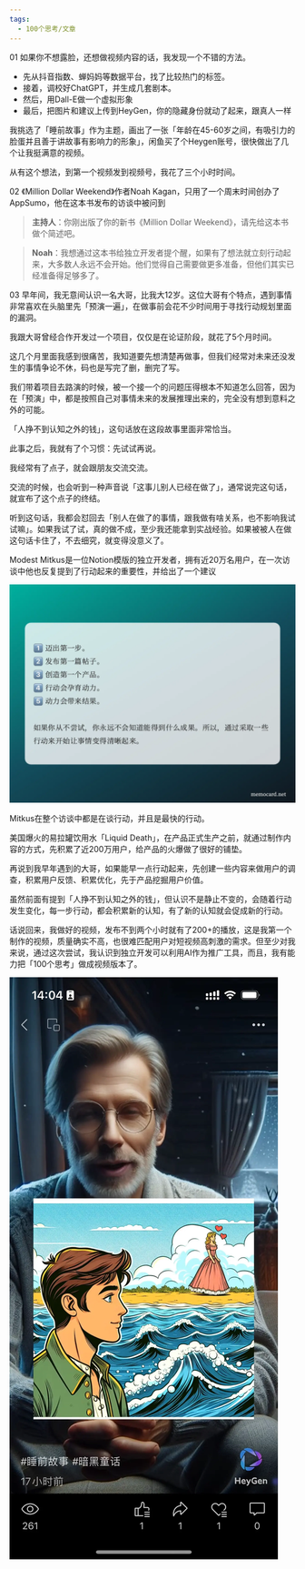 ```yaml
---
tags:
  - 100个思考/文章
---
```

01
如果你不想露脸，还想做视频内容的话，我发现一个不错的方法。

- 先从抖音指数、蝉妈妈等数据平台，找了比较热门的标签。
- 接着，调校好ChatGPT，并生成几套剧本。
- 然后，用Dall-E做一个虚拟形象
- 最后，把图片和建议上传到HeyGen，你的隐藏身份就动了起来，跟真人一样

我挑选了「睡前故事」作为主题，画出了一张「年龄在45-60岁之间，有吸引力的脸蛋并且善于讲故事有影响力的形象」，闲鱼买了个Heygen账号，很快做出了几个让我挺满意的视频。

从有这个想法，到第一个视频发到视频号，我花了三个小时时间。

02
《Million Dollar Weekend》作者Noah Kagan，只用了一个周末时间创办了AppSumo，他在这本书发布的访谈中被问到

> **主持人**：你刚出版了你的新书《Million Dollar Weekend》，请先给这本书做个简述吧。

> **Noah**：我想通过这本书给独立开发者提个醒，如果有了想法就立刻行动起来，大多数人永远不会开始。他们觉得自己需要做更多准备，但他们其实已经准备得足够多了。

03
早年间，我无意间认识一名大哥，比我大12岁。这位大哥有个特点，遇到事情非常喜欢在头脑里先「预演一遍」，在做事前会花不少时间用于寻找行动规划里面的漏洞。

我跟大哥曾经合作开发过一个项目，仅仅是在论证阶段，就花了5个月时间。

这几个月里面我感到很痛苦，我知道要先想清楚再做事，但我们经常对未来还没发生的事情争论不休，码也是写完了删，删完了写。

我们带着项目去路演的时候，被一个接一个的问题压得根本不知道怎么回答，因为在「预演」中，都是按照自己对事情未来的发展推理出来的，完全没有想到意料之外的可能。

「人挣不到认知之外的钱」，这句话放在这段故事里面非常恰当。

此事之后，我就有了个习惯：先试试再说。

我经常有了点子，就会跟朋友交流交流。

交流的时候，也会听到一种声音说「这事儿别人已经在做了」，通常说完这句话，就宣布了这个点子的终结。

听到这句话，我都会怼回去「别人在做了的事情，跟我做有啥关系，也不影响我试试嘛」。如果我试了试，真的做不成，至少我还能拿到实战经验。如果被被人在做这句话卡住了，不去细究，就变得没意义了。

Modest Mitkus是一位Notion模版的独立开发者，拥有近20万名用户，在一次访谈中他也反复提到了行动起来的重要性，并给出了一个建议

![memocard-2](https://github.com/ivone-liu/picx-images-hosting/raw/master/20240315/memocard-2.491122ueom.webp)

Mitkus在整个访谈中都是在谈行动，并且是最快的行动。

美国爆火的易拉罐饮用水「Liquid Death」，在产品正式生产之前，就通过制作内容的方式，先积累了近200万用户，给产品的火爆做了很好的铺垫。

再说到我早年遇到的大哥，如果能早一点行动起来，先创建一些内容来做用户的调查，积累用户反馈、积累优化，先于产品挖掘用户价值。

虽然前面有提到「人挣不到认知之外的钱」，但认识不是静止不变的，会随着行动发生变化，每一步行动，都会积累新的认知，有了新的认知就会促成新的行动。

话说回来，我做好的视频，发布不到两个小时就有了200+的播放，这是我第一个制作的视频，质量确实不高，也很难匹配用户对短视频高刺激的需求。但至少对我来说，通过这次尝试，我认识到独立开发可以利用AI作为推广工具，而且，我有能力把「100个思考」做成视频版本了。

![IMG_4139](https://github.com/ivone-liu/picx-images-hosting/raw/master/20240315/IMG_4139.3uulb7vnn9.webp)


